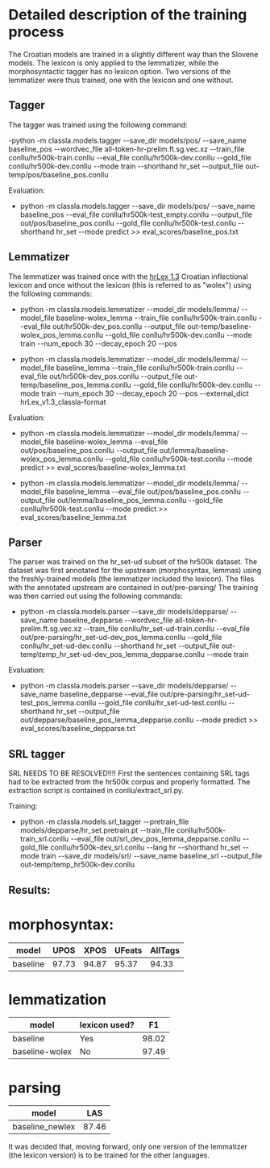 # Detailed description of the training process

The Croatian models are trained in a slightly different way than the Slovene models. The lexicon is only applied to the lemmatizer, while the morphosyntactic tagger has no lexicon option. Two versions of the lemmatizer were thus trained, one with the lexicon and one without.

## Tagger

The tagger was trained using the following command:

-python -m classla.models.tagger --save_dir models/pos/ --save_name baseline_pos --wordvec_file all-token-hr-prelim.ft.sg.vec.xz --train_file conllu/hr500k-train.conllu --eval_file conllu/hr500k-dev.conllu --gold_file conllu/hr500k-dev.conllu --mode train --shorthand hr_set --output_file out-temp/pos/baseline_pos.conllu

Evaluation:

- python -m classla.models.tagger --save_dir models/pos/ --save_name baseline_pos --eval_file conllu/hr500k-test_empty.conllu --output_file out/pos/baseline_pos.conllu --gold_file conllu/hr500k-test.conllu --shorthand hr_set --mode predict >> eval_scores/baseline_pos.txt

## Lemmatizer

The lemmatizer was trained once with the [hrLex 1.3](http://hdl.handle.net/11356/1232) Croatian inflectional lexicon and once without the lexicon (this is referred to as "wolex") using the following commands:

- python -m classla.models.lemmatizer --model_dir models/lemma/ --model_file baseline-wolex_lemma --train_file conllu/hr500k-train.conllu --eval_file out/hr500k-dev_pos.conllu --output_file out-temp/baseline-wolex_pos_lemma.conllu --gold_file conllu/hr500k-dev.conllu --mode train --num_epoch 30 --decay_epoch 20 --pos 

- python -m classla.models.lemmatizer --model_dir models/lemma/ --model_file baseline_lemma --train_file conllu/hr500k-train.conllu --eval_file out/hr500k-dev_pos.conllu --output_file out-temp/baseline_pos_lemma.conllu --gold_file conllu/hr500k-dev.conllu --mode train --num_epoch 30 --decay_epoch 20 --pos --external_dict hrLex_v1.3_classla-format

Evaluation:

- python -m classla.models.lemmatizer --model_dir models/lemma/ --model_file baseline-wolex_lemma --eval_file out/pos/baseline_pos.conllu --output_file out/lemma/baseline-wolex_pos_lemma.conllu --gold_file conllu/hr500k-test.conllu --mode predict >> eval_scores/baseline-wolex_lemma.txt

- python -m classla.models.lemmatizer --model_dir models/lemma/ --model_file baseline_lemma --eval_file out/pos/baseline_pos.conllu --output_file out/lemma/baseline_pos_lemma.conllu --gold_file conllu/hr500k-test.conllu --mode predict >> eval_scores/baseline_lemma.txt

## Parser

The parser was trained on the hr_set-ud subset of the hr500k dataset. The dataset was first annotated for the upstream (morphosyntax, lemmas) using the freshly-trained models (the lemmatizer included the lexicon). The files with the annotated upstream are contained in out/pre-parsing/ The training was then carried out using the following commands:

- python -m classla.models.parser --save_dir models/depparse/ --save_name baseline_depparse --wordvec_file all-token-hr-prelim.ft.sg.vec.xz --train_file conllu/hr_set-ud-train.conllu --eval_file out/pre-parsing/hr_set-ud-dev_pos_lemma.conllu --gold_file conllu/hr_set-ud-dev.conllu --shorthand hr_set --output_file out-temp\temp_hr_set-ud-dev_pos_lemma_depparse.conllu --mode train

Evaluation:

- python -m classla.models.parser --save_dir models/depparse/ --save_name baseline_depparse --eval_file out/pre-parsing/hr_set-ud-test_pos_lemma.conllu --gold_file conllu/hr_set-ud-test.conllu --shorthand hr_set --output_file out/depparse/baseline_pos_lemma_depparse.conllu --mode predict >> eval_scores/baseline_depparse.txt

## SRL tagger

SRL NEEDS TO BE RESOLVED!!!! First the sentences containing SRL tags had to be extracted from the hr500k corpus and properly formatted. The extraction script is contained in conllu/extract_srl.py.

Training:

- python -m classla.models.srl_tagger --pretrain_file models/depparse/hr_set.pretrain.pt --train_file conllu/hr500k-train_srl.conllu --eval_file out/srl_dev_pos_lemma_depparse.conllu --gold_file conllu/hr500k-dev_srl.conllu --lang hr --shorthand hr_set --mode train --save_dir models/srl/ --save_name baseline_srl --output_file out-temp/temp_hr500k-dev.conllu


## Results:

# morphosyntax:

| model | UPOS | XPOS | UFeats | AllTags |
| --- | --- | --- | --- | --- |
| baseline | 97.73 | 94.87 | 95.37 | 94.33 |

# lemmatization

| model | lexicon used? | F1 |
| --- | --- | --- |
| baseline | Yes | 98.02 |
| baseline-wolex | No | 97.49 |

# parsing

| model | LAS |
| --- | --- |
| baseline_newlex | 87.46 |

It was decided that, moving forward, only one version of the lemmatizer (the lexicon version) is to be trained for the other languages.
